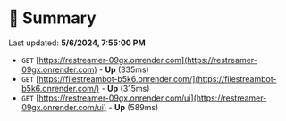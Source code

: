 # 📖 Summary
Last updated: **5/6/2024, 7:55:00 PM**

- `GET` [https://restreamer-09gx.onrender.com](https://restreamer-09gx.onrender.com) - **Up** (335ms)
- `GET` [https://filestreambot-b5k6.onrender.com/](https://filestreambot-b5k6.onrender.com/) - **Up** (315ms)
- `GET` [https://restreamer-09gx.onrender.com/ui](https://restreamer-09gx.onrender.com/ui) - **Up** (589ms)
